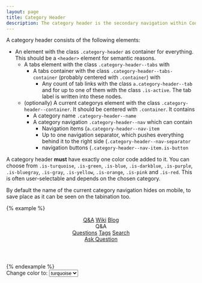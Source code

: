 ```yaml
---
layout: page
title: Category Header
description: The category header is the secondary navigation within Codidact, which shall be used for large-scope tabs (within categories). The names and colors of these are configurable by the application users.
---
```


A category header consists of the following elements:

- An element with the class `.category-header` as container for everything. This should be a `<header>` element for semantic reasons.
    - A tabs element with the class `.category-header--tabs` with
        - A tabs container with the class `.category-header--tabs-container` (probably centered with `.container`) with
            - Any count of tab links with the class `a.category-header--tab` and for up to one of them with the class `.is-active`. The tab label is written into these nodes.
    - (optionally) A current categorys element with the class `.category-header--container`. It should be centered with `.container`. It contains
        - A category name `.category-header--name`
        - A category navigation `.category-header--nav` which can contain
            - Navigation items (`a.category-header--nav-item`
            - Up to one navigation separator, which pushes everything behind it to the right side (`.category-header--nav-separator`
            - navigation buttons (`.category-header--nav-item.is-button`

A category header **must** have exactly one color code added to it. You can choose from `.is-turquoise`, `.is-green`, `.is-blue`, `.is-darkblue`, `.is-purple`, `.is-bluegray`, `.is-gray`, `.is-yellow`, `.is-orange`, `.is-pink` and `.is-red`. This is often user-selectable and depends on the chosen category.

By default the name of the current category navigation hides on mobile, to save place as it can be seen on the tabination too.

{% example %}
<header class="category-header is-turquoise">
    <div class="category-header--tabs">
        <div class="container category-header--tabs-container">
            <a href="#" class="category-header--tab is-active">Q&amp;A</a>
            <a href="#" class="category-header--tab">Wiki</a>
            <a href="#" class="category-header--tab">Blog</a>
        </div>
    </div>
    <div class="container category-header--container">
        <div class="category-header--name">Q&amp;A</div>
        <div class="category-header--nav">
        <a href="#" class="category-header--nav-item is-active">Questions</a>
        <a href="#" class="category-header--nav-item">Tags</a>
        <a href="#" class="category-header--nav-item">Search</a>
        <div class="category-header--nav-separator"></div>
        <a href="#" class="category-header--nav-item is-button">Ask Question</a>
        </div>
    </div>
</header>
{% endexample %}

<div class="widget">
    <div class="widget--body">
        <label for="docs-color-change" class="form-element">Change color to:</label>
        <select class="js-docs-change-color form-element" id="docs-color-change">
            <option>turquoise</option>
            <option>green</option>
            <option>blue</option>
            <option>darkblue</option>
            <option>purple</option>
            <option>gray</option>
            <option>bluegray</option>
            <option>yellow</option>
            <option>orange</option>
            <option>pink</option>
            <option>red</option>
        </select>
    </div>
</div>
